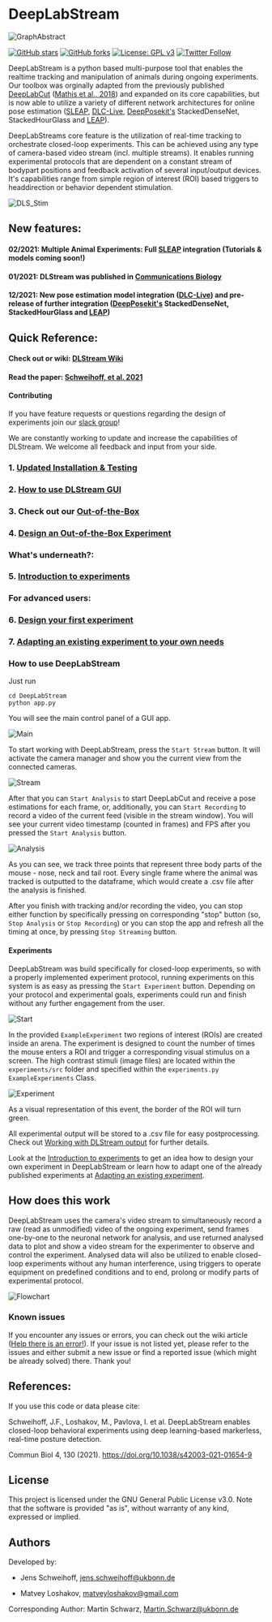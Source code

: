 

# DeepLabStream

![GraphAbstract](docs/GraphAbstract.png)

[![GitHub stars](https://img.shields.io/github/stars/SchwarzNeuroconLab/DeepLabStream.svg?style=social&label=Star)](https://github.com/SchwarzNeuroconLab/DeepLabStream)
[![GitHub forks](https://img.shields.io/github/forks/SchwarzNeuroconLab/DeepLabStream.svg?style=social&label=Fork)](https://github.com/SchwarzNeuroconLab/DeepLabStream)
[![License: GPL v3](https://img.shields.io/badge/License-GPL%20v3-blue.svg)](https://www.gnu.org/licenses/gpl-3.0)
[![Twitter Follow](https://img.shields.io/twitter/follow/SNeuroconnect.svg?label=SNeuroconnect&style=social)](https://twitter.com/SNeuroconnect)

DeepLabStream is a python based multi-purpose tool that enables the realtime tracking and manipulation of animals during ongoing experiments.
Our toolbox was orginally adapted from the previously published [DeepLabCut](https://github.com/AlexEMG/DeepLabCut) ([Mathis et al., 2018](https://www.nature.com/articles/s41593-018-0209-y)) and expanded on its core capabilities, but is now able to utilize a variety of different network architectures for online pose estimation
 ([SLEAP](https://github.com/murthylab/sleap), [DLC-Live](https://github.com/DeepLabCut/DeepLabCut-live), [DeepPosekit's](https://github.com/jgraving/DeepPoseKit) StackedDenseNet, StackedHourGlass and [LEAP](https://github.com/murthylab/sleap)).

DeepLabStreams core feature is the utilization of real-time tracking to orchestrate closed-loop experiments. This can be achieved using any type of camera-based video stream (incl. multiple streams).  It enables running experimental protocols that are dependent on a constant stream of bodypart positions and feedback activation of several input/output devices. It's capabilities range from simple region of interest (ROI) based triggers to headdirection or behavior dependent stimulation.

![DLS_Stim](docs/DLSSTim_example.gif)

## New features:

#### 02/2021: Multiple Animal Experiments: Full [SLEAP](https://github.com/murthylab/sleap) integration (Tutorials & models coming soon!)

#### 01/2021: DLStream was published in [Communications Biology](https://www.nature.com/articles/s42003-021-01654-9)

#### 12/2021: New pose estimation model integration ([DLC-Live](https://github.com/DeepLabCut/DeepLabCut-live)) and pre-release of further integration ([DeepPosekit's](https://github.com/jgraving/DeepPoseKit) StackedDenseNet, StackedHourGlass and [LEAP](https://github.com/murthylab/sleap))

## Quick Reference:

 #### Check out or wiki: [DLStream Wiki](https://github.com/SchwarzNeuroconLab/DeepLabStream/wiki)

 #### Read the paper: [Schweihoff, et al. 2021](https://www.nature.com/articles/s42003-021-01654-9)
 
 #### Contributing

If you have feature requests or questions regarding the design of experiments join our [slack group](https://join.slack.com/t/dlstream/shared_invite/zt-jpy2olk1-CuJu0ZylGg_SLbO7zBkcrg)!

We are constantly working to update and increase the capabilities of DLStream. 
We welcome all feedback and input from your side.

 
 ### 1. [Updated Installation & Testing](https://github.com/SchwarzNeuroconLab/DeepLabStream/wiki/Installation-&-Testing)
 
 ### 2. [How to use DLStream GUI](https://github.com/SchwarzNeuroconLab/DeepLabStream/wiki/How-to-use-DLStream)
 
 ### 3. Check out our [Out-of-the-Box](https://github.com/SchwarzNeuroconLab/DeepLabStream/wiki/Out-Of-The-Box:-Overview) 
 
 ### 4. [Design an Out-of-the-Box Experiment](https://github.com/SchwarzNeuroconLab/DeepLabStream/wiki/Out-Of-The-Box:-Design-Experiments)
 
### What's underneath?:
 
 ### 5. [Introduction to experiments](https://github.com/SchwarzNeuroconLab/DeepLabStream/wiki/Introduction)
 
 ### For advanced users:
 
 ### 6. [Design your first experiment](https://github.com/SchwarzNeuroconLab/DeepLabStream/wiki/My-first-experiment)
 
 ### 7. [Adapting an existing experiment to your own needs](https://github.com/SchwarzNeuroconLab/DeepLabStream/wiki/Adapting-an-existing-experiment-to-your-own-needs)
 


### How to use DeepLabStream

Just run 
```
cd DeepLabStream
python app.py
``` 

You will see the main control panel of a GUI app.

![Main](https://user-images.githubusercontent.com/44863941/91172971-59faf000-e6dd-11ea-8b68-3c36db0ff22f.png)

To start working with DeepLabStream, press the `Start Stream` button. It will activate the camera manager and show you the current view from the connected cameras.

![Stream](https://user-images.githubusercontent.com/44863941/91173024-7008b080-e6dd-11ea-84b0-b05ac408d9a2.png)

After that you can `Start Analysis` to start DeepLabCut and receive a pose estimations for each frame, or, additionally, you can `Start Recording` to record a
video of the current feed (visible in the stream window). You will see your current video timestamp (counted in frames) and FPS after you pressed the `Start Analysis` button.

![Analysis](https://user-images.githubusercontent.com/44863941/91173049-7ac34580-e6dd-11ea-80b6-ad56cb9cf22c.png)

As you can see, we track three points that represent three body parts of the mouse - nose, neck and tail root.
Every single frame where the animal was tracked is outputted to the dataframe, which would create a .csv file after the analysis is finished.

After you finish with tracking and/or recording the video, you can stop either function by specifically pressing on corresponding "stop" button
(so, `Stop Analysis` or `Stop Recording`) or you can stop the app and refresh all the timing at once, by pressing `Stop Streaming` button.

#### Experiments

DeepLabStream was build specifically for closed-loop experiments, so with a properly implemented experiment protocol, running experiments on this system is as easy as 
pressing the `Start Experiment` button. Depending on your protocol and experimental goals, experiments could run and finish without any further engagement from the user.

![Start](https://user-images.githubusercontent.com/44863941/91173075-857dda80-e6dd-11ea-90a4-1e768cab41ad.png)

In the provided `ExampleExperiment` two regions of interest (ROIs) are created inside an arena. The experiment is designed to count the number of times the mouse enters a ROI and trigger a corresponding visual stimulus on a screen.
The high contrast stimuli (image files) are located within the `experiments/src` folder and specified within the `experiments.py` `ExampleExperiments` Class.

![Experiment](https://user-images.githubusercontent.com/44863941/91173098-90d10600-e6dd-11ea-94be-63e99f88df0a.png)

As a visual representation of this event, the border of the ROI will turn green.

All experimental output will be stored to a .csv file for easy postprocessing. Check out [Working with DLStream output](https://github.com/SchwarzNeuroconLab/DeepLabStream/wiki/Working-with-DLStream-output) for further details.

Look at the [Introduction to experiments](https://github.com/SchwarzNeuroconLab/DeepLabStream/wiki/Introduction) to get an idea how to design your own experiment in DeepLabStream or learn how to adapt one of the already published experiments at [Adapting an existing experiment](https://github.com/SchwarzNeuroconLab/DeepLabStream/wiki/Adapting-an-existing-experiment-to-your-own-needs).

## How does this work

DeepLabStream uses the camera's video stream to simultaneously record a raw (read as unmodified) video of the ongoing experiment,
send frames one-by-one to the neuronal network for analysis, and use returned analysed data to plot and show a video stream for the experimenter to observe and control the experiment.
Analysed data will also be utilized to enable closed-loop experiments without any human interference, using triggers to operate equipment on predefined conditions
and to end, prolong or modify parts of experimental protocol.

![Flowchart](docs/flowchart2.png)

### Known issues

If you encounter any issues or errors, you can check out the wiki article ([Help there is an error!](https://github.com/SchwarzNeuroconLab/DeepLabStream/wiki/Help-there-is-an-error!)). If your issue is not listed yet, please refer to the issues and either submit a new issue or find a reported issue (which might be already solved) there. Thank you!

## References:

If you use this code or data please cite:


Schweihoff, J.F., Loshakov, M., Pavlova, I. et al. DeepLabStream enables closed-loop behavioral experiments using deep learning-based markerless, real-time posture detection. 

Commun Biol 4, 130 (2021). https://doi.org/10.1038/s42003-021-01654-9

## License
This project is licensed under the GNU General Public License v3.0. Note that the software is provided "as is", without warranty of any kind, expressed or implied. 

## Authors

Developed by:
- Jens Schweihoff, jens.schweihoff@ukbonn.de

- Matvey Loshakov, matveyloshakov@gmail.com

Corresponding Author: Martin Schwarz, Martin.Schwarz@ukbonn.de
